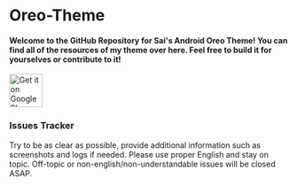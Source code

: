 # Oreo-Theme

#### Welcome to the GitHub Repository for Sai's Android Oreo Theme! You can find all of the resources of my theme over here. Feel free to build it for yourselves or contribute to it!

<a href="https://play.google.com/store/apps/details?id=baka.sai.o" target="_blank">
  <img alt="Get it on Google Play"
       src="https://play.google.com/intl/en_us/badges/images/generic/en-play-badge.png" height="60"/>
</a>

### Issues Tracker

Try to be as clear as possible, provide additional information such as screenshots and logs if needed. Please use proper English and stay on topic. Off-topic or non-english/non-understandable issues will be closed ASAP.
